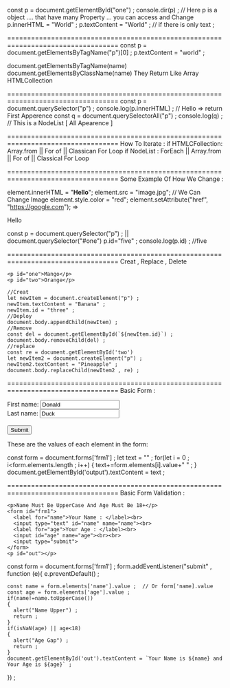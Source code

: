 const p = document.getElementById("one") ; 
console.dir(p) ; // Here p is a object .... that have many Property ... you can access and Change
p.innerHTML = "World" ; 
p.textContent = "World" ; // if there is only text ; 

==================================================================================
const p = document.getElementsByTagName("p")[0] ; 
p.textContent = "world" ;

document.getElementsByTagName(name) 
document.getElementsByClassName(name)
They Return Like Array HTMLCollection

==================================================================================
const p =  document.querySelector("p") ; 
console.log(p.innerHTML) ; // Hello => return First Apperence
const q = document.querySelectorAll("p") ; 
console.log(q) ; // This is a NodeList [ All Apearence ]

==================================================================================
How To Iterate : 
if HTMLCFollection: 
Array.from || For of || Classican For Loop
if NodeList : 
ForEach || Array.from || For of || Classical For Loop

==================================================================================
Some Example Of How We Change : 

element.innerHTML = "<b>Hello</b>";
element.src = "image.jpg";  // We Can Change Image
element.style.color = "red";
element.setAttribute("href", "https://google.com");
=>
<p id="one">Hello</p>
const p =  document.querySelector("p") ; || document.querySelector("#one")
p.id="five" ; 
console.log(p.id) ; //five

==================================================================================
Creat , Replace  , Delete 

    <p id="one">Mango</p>
    <p id="two">Orange</p>

    //Creat
    let newItem = document.createElement("p") ; 
    newItem.textContent = "Banana" ; 
    newItem.id = "three" ; 
    //Deploy
    document.body.appendChild(newItem) ; 
    //Remove 
    const del = document.getElementById(`${newItem.id}`) ; 
    document.body.removeChild(del) ; 
    //replace 
    const re = document.getElementById('two')
    let newItem2 = document.createElement("p") ; 
    newItem2.textContent = "Pineapple" ;
    document.body.replaceChild(newItem2 , re) ; 

==================================================================================
Basic Form : 

<form id="frm1">
First name: <input type="text" name="fname" value="Donald"><br>
Last name: <input type="text" name="lname" value="Duck"><br><br>
<input type="submit" value="Submit">
</form> 
<p>These are the values of each element in the form:</p>
<p id="output"></p>

const form = document.forms['frm1'] ; 
let text = "" ; 
for(let i = 0 ; i<form.elements.length ; i++)
{
text+=form.elements[i].value+" " ; 
}
document.getElementById('output').textContent = text ;

==================================================================================
Basic Form Validation : 

    <p>Name Must Be UpperCase And Age Must Be 18+</p>
    <form id="frm1">
      <label for="name">Your Name : </label><br>
      <input type="text" id="name" name="name"><br> 
      <label for="age">Your Age : </label><br>
      <input id="age" name="age"><br><br>
      <input type="submit">
    </form>
    <p id="out"></p>


const form = document.forms['frm1'] ;
 form.addEventListener("submit" , function (e){
  e.preventDefault() ; 
 
    const name = form.elements['name'].value ;  // Or form['name].value
    const age = form.elements['age'].value ;
    if(name!=name.toUpperCase())
    {
      alert("Name Upper") ; 
      return ; 
    }
    if(isNaN(age) || age<18)
    {
      alert("Age Gap") ; 
      return ; 
    }
    document.getElementById('out').textContent = `Your Name is ${name} and Your Age is ${age}` ;
 }) ;